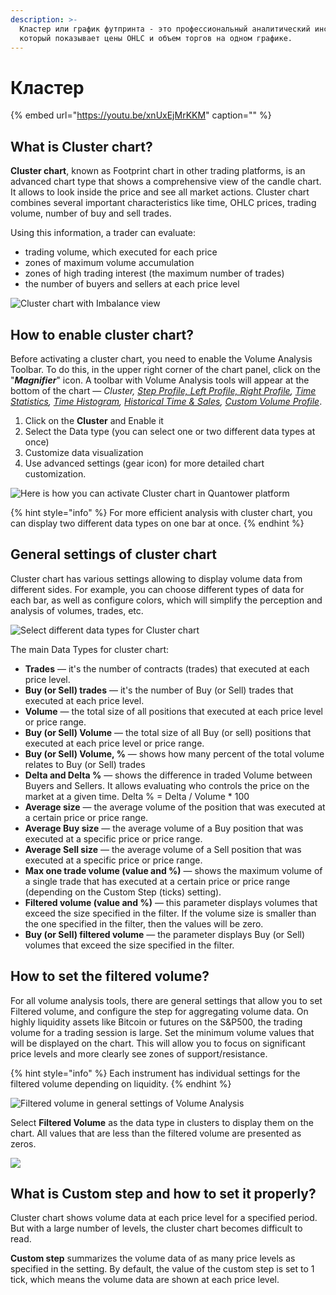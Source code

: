 ```yaml
---
description: >-
  Кластер или график футпринта - это профессиональный аналитический инструмент,
  который показывает цены OHLC и объем торгов на одном графике.
---
```


# Кластер

{% embed url="https://youtu.be/xnUxEjMrKKM" caption="" %}

## What is Cluster chart?

**Cluster chart**, known as Footprint chart in other trading platforms, is an advanced chart type that shows a comprehensive view of the candle chart. It allows to look inside the price and see all market actions. Cluster chart combines several important characteristics like time, OHLC prices, trading volume, number of buy and sell trades.

Using this information, a trader can evaluate:

* trading volume, which executed for each price
* zones of maximum volume accumulation
* zones of high trading interest \(the maximum number of trades\)
* the number of buyers and sellers at each price level

![Cluster chart with Imbalance view ](../../../.gitbook/assets/cluster-chart.png)

## How to enable cluster chart?

Before activating a cluster chart, you need to enable the Volume Analysis Toolbar. To do this, in the upper right corner of the chart panel, click on the "_**Magnifier**_" icon. A toolbar with Volume Analysis tools will appear at the bottom of the chart — _Cluster,_ [_Step Profile, Left Profile, Right Profile_](volume-profiles.md)_,_ [_Time Statistics_](time-statistics.md)_,_ [_Time Histogram_](time-histogram.md)_,_ [_Historical Time & Sales_](historical-time-and-sales.md)_,_ [_Custom Volume Profile_](volume-profiles.md#custom-volume-profile).

1. Click on the **Cluster** and Enable it
2. Select the Data type \(you can select one or two different data types at once\)
3. Customize data visualization
4. Use advanced settings \(gear icon\) for more detailed chart customization.

![Here is how you can activate Cluster chart in Quantower platform](../../../.gitbook/assets/how-to-enable-cluster-chart.gif)

{% hint style="info" %}
For more efficient analysis with cluster chart, you can display two different data types on one bar at once.
{% endhint %}

## General settings of cluster chart

Cluster chart has various settings allowing to display volume data from different sides. For example, you can choose different types of data for each bar, as well as configure colors, which will simplify the perception and analysis of volumes, trades, etc.

![Select different data types for Cluster chart](../../../.gitbook/assets/cluster-data-type.gif)

The main Data Types for cluster chart:

* **Trades** — it's the number of contracts \(trades\) that executed at each price level.
* **Buy \(or Sell\) trades** — it's the number of Buy \(or Sell\) trades that executed at each price level.
* **Volume** — the total size of all positions that executed at each price level or price range.
* **Buy \(or Sell\) Volume** — the total size of all Buy \(or sell\) positions that executed at each price level or price range.
* **Buy \(or Sell\) Volume, %** — shows how many percent of the total volume relates to Buy \(or Sell\) trades
* **Delta and Delta %** — shows the difference in traded Volume between Buyers and Sellers. It allows evaluating who controls the price on the market at a given time.  Delta % = Delta / Volume \* 100
* **Average size** — the average volume of the position that was executed at a certain price or price range.
* **Average Buy size** — the average volume of a Buy position that was executed at a specific price or price range.
* **Average Sell size** — the average volume of a Sell position that was executed at a specific price or price range.
* **Max one trade volume \(value and %\)** — shows the maximum volume of a single trade that has executed at a certain price or price range \(depending on the Custom Step \(ticks\) setting\).
* **Filtered volume \(value and %\)** — this parameter displays volumes that exceed the size specified in the filter. If the volume size is smaller than the one specified in the filter, then the values will be zero.
* **Buy \(or Sell\) filtered volume** — the parameter displays Buy \(or Sell\) volumes that exceed the size specified in the filter.

## How to set the filtered volume?

For all volume analysis tools, there are general settings that allow you to set Filtered volume, and configure the step for aggregating volume data. On highly liquidity assets like Bitcoin or futures on the S&P500, the trading volume for a trading session is large. Set the minimum volume values that will be displayed on the chart. This will allow you to focus on significant price levels and more clearly see zones of support/resistance.

{% hint style="info" %}
Each instrument has individual settings for the filtered volume depending on liquidity.
{% endhint %}

![Filtered volume in general settings of Volume Analysis](../../../.gitbook/assets/filtered-volume.png)

Select **Filtered Volume** as the data type in clusters to display them on the chart. All values that are less than the filtered volume are presented as zeros.

![](../../../.gitbook/assets/image%20%2879%29.png)

## What is Custom step and how to set it properly?

Cluster chart shows volume data at each price level for a specified period. But with a large number of levels, the cluster chart becomes difficult to read.

**Custom step** summarizes the volume data of as many price levels as specified in the setting. By default, the value of the custom step is set to 1 tick, which means the volume data are shown at each price level.

